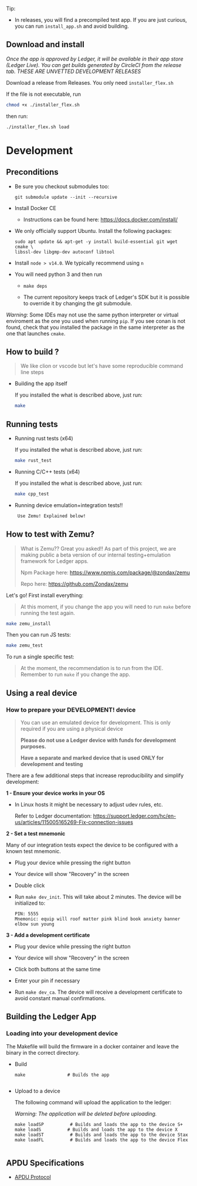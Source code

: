 Tip:

- In releases, you will find a precompiled test app. If you are just curious, you can run `install_app.sh` and avoid building.

## Download and install

*Once the app is approved by Ledger, it will be available in their app store (Ledger Live).
You can get builds generated by CircleCI from the release tab. THESE ARE UNVETTED DEVELOPMENT RELEASES*

Download a release from Releases. You only need `installer_flex.sh`

If the file is not executable, run

```sh
chmod +x ./installer_flex.sh
```

then run:

```sh
./installer_flex.sh load
```

# Development

## Preconditions

- Be sure you checkout submodules too:

    ```
    git submodule update --init --recursive
    ```

- Install Docker CE
  - Instructions can be found here: <https://docs.docker.com/install/>

- We only officially support Ubuntu. Install the following packages:

   ```
   sudo apt update && apt-get -y install build-essential git wget cmake \
  libssl-dev libgmp-dev autoconf libtool
   ```

- Install `node > v14.0`. We typically recommend using `n`

- You will need python 3 and then run
  - `make deps`

  - The current repository keeps track of Ledger's SDK but it is possible to override it by changing the git submodule.

*Warning*: Some IDEs may not use the same python interpreter or virtual enviroment as the one you used when running `pip`.
If you see conan is not found, check that you installed the package in the same interpreter as the one that launches `cmake`.

## How to build ?

> We like clion or vscode but let's have some reproducible command line steps
>

- Building the app itself

  If you installed the what is described above, just run:

    ```bash
    make
    ```

## Running tests

- Running rust tests (x64)

  If you installed the what is described above, just run:

    ```bash
    make rust_test
    ```

- Running C/C++ tests (x64)

  If you installed the what is described above, just run:

    ```bash
    make cpp_test
    ```

- Running device emulation+integration tests!!

   ```bash
    Use Zemu! Explained below!
    ```

## How to test with Zemu?

> What is Zemu?? Great you asked!!
> As part of this project, we are making public a beta version of our internal testing+emulation framework for Ledger apps.
>
> Npm Package here: <https://www.npmjs.com/package/@zondax/zemu>
>
> Repo here: <https://github.com/Zondax/zemu>

Let's go! First install everything:
> At this moment, if you change the app you will need to run `make` before running the test again.

```bash
make zemu_install
```

Then you can run JS tests:

```bash
make zemu_test
```

To run a single specific test:

> At the moment, the recommendation is to run from the IDE. Remember to run `make` if you change the app.

## Using a real device

### How to prepare your DEVELOPMENT! device

> You can use an emulated device for development. This is only required if you are using a physical device
>
> **Please do not use a Ledger device with funds for development purposes.**
>>
> **Have a separate and marked device that is used ONLY for development and testing**

There are a few additional steps that increase reproducibility and simplify development:

**1 - Ensure your device works in your OS**

- In Linux hosts it might be necessary to adjust udev rules, etc.

  Refer to Ledger documentation: <https://support.ledger.com/hc/en-us/articles/115005165269-Fix-connection-issues>

**2 - Set a test mnemonic**

Many of our integration tests expect the device to be configured with a known test mnemonic.

- Plug your device while pressing the right button

- Your device will show "Recovery" in the screen

- Double click

- Run `make dev_init`. This will take about 2 minutes. The device will be initialized to:

   ```
   PIN: 5555
   Mnemonic: equip will roof matter pink blind book anxiety banner elbow sun young
   ```

**3 - Add a development certificate**

- Plug your device while pressing the right button

- Your device will show "Recovery" in the screen

- Click both buttons at the same time

- Enter your pin if necessary

- Run `make dev_ca`. The device will receive a development certificate to avoid constant manual confirmations.

## Building the Ledger App

### Loading into your development device

The Makefile will build the firmware in a docker container and leave the binary in the correct directory.

- Build

   ```
   make                # Builds the app
   ```

   ```

- Upload to a device

  The following command will upload the application to the ledger:

  *Warning: The application will be deleted before uploading.*

   ```
   make loadSP          # Builds and loads the app to the device S+
   make loadS          # Builds and loads the app to the device X
   make loadST          # Builds and loads the app to the device Stax
   make loadFL          # Builds and loads the app to the device Flex


   ```

## APDU Specifications

- [APDU Protocol](./APDUSPEC.md)
